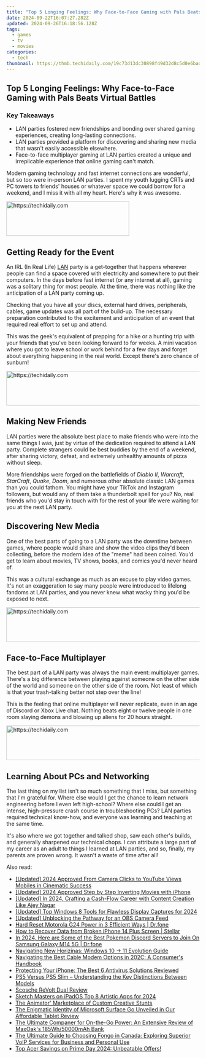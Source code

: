 ```yaml
---
title: "Top 5 Longing Feelings: Why Face-to-Face Gaming with Pals Beats Virtual Battles"
date: 2024-09-22T16:07:27.282Z
updated: 2024-09-26T16:18:56.128Z
tags:
  - games
  - tv
  - movies
categories:
  - tech
thumbnail: https://thmb.techidaily.com/19c73d13dc30898f49d32d8c5d0e6badbf2d50aea1c634709fd828dcee42d79c.jpg
---
```


## Top 5 Longing Feelings: Why Face-to-Face Gaming with Pals Beats Virtual Battles

### Key Takeaways

* LAN parties fostered new friendships and bonding over shared gaming experiences, creating long-lasting connections.
* LAN parties provided a platform for discovering and sharing new media that wasn't easily accessible elsewhere.
* Face-to-face multiplayer gaming at LAN parties created a unique and irreplicable experience that online gaming can't match.

 Modern gaming technology and fast internet connections are wonderful, but so too were in-person LAN parties. I spent my youth lugging CRTs and PC towers to friends' houses or whatever space we could borrow for a weekend, and I miss it with all my heart. Here's why it was awesome.

<!-- affiliate ads begin -->
<a href="https://bluettius.sjv.io/c/5597632/2139109/17108" target="_top" id="2139109">
  <img src="//a.impactradius-go.com/display-ad/17108-2139109" border="0" alt="https://techidaily.com" width="320" height="90"/>
</a>
<img height="0" width="0" src="https://bluettius.sjv.io/i/5597632/2139109/17108" style="position:absolute;visibility:hidden;" border="0" />
<!-- affiliate ads end -->

##  Getting Ready for the Event

 An IRL (In Real Life) [LAN](https://remote-screen-capture.techidaily.com/new-navigating-steam-with-your-switch-pro-device-for-2024/) party is a get-together that happens wherever people can find a space covered with electricity and somewhere to put their computers. In the days before fast internet (or any internet at all), gaming was a solitary thing for most people. At the time, there was nothing like the anticipation of a LAN party coming up.

 Checking that you have all your discs, external hard drives, peripherals, cables, game updates was all part of the build-up. The necessary preparation contributed to the excitement and anticipation of an event that required real effort to set up and attend.

 This was the geek's equivalent of prepping for a hike or a hunting trip with your friends that you've been looking forward to for weeks. A mini vacation where you got to leave school or work behind for a few days and forget about everything happening in the real world. Except there's zero chance of sunburn!

<!-- affiliate ads begin -->
<a href="https://aligracehair.sjv.io/c/5597632/2047351/19272" target="_top" id="2047351">
  <img src="//a.impactradius-go.com/display-ad/19272-2047351" border="0" alt="https://techidaily.com" width="728" height="90"/>
</a>
<img height="0" width="0" src="https://aligracehair.sjv.io/i/5597632/2047351/19272" style="position:absolute;visibility:hidden;" border="0" />
<!-- affiliate ads end -->

##  Making New Friends

 LAN parties were the absolute best place to make friends who were into the same things I was, just by virtue of the dedication required to attend a LAN party. Complete strangers could be best buddies by the end of a weekend, after sharing victory, defeat, and extremely unhealthy amounts of pizza without sleep.

 More friendships were forged on the battlefields of _Diablo II_, _Warcraft_, _StarCraft_, _Quake_, _Doom_, and numerous other absolute classic LAN games than you could fathom. You might have your TikTok and Instagram followers, but would any of them take a thunderbolt spell for you? No, real friends who you'd stay in touch with for the rest of your life were waiting for you at the next LAN party.

##  Discovering New Media

 One of the best parts of going to a LAN party was the downtime between games, where people would share and show the video clips they'd been collecting, before the modern idea of the "meme" had been coined. You'd get to learn about movies, TV shows, books, and comics you'd never heard of.

 This was a cultural exchange as much as an excuse to play video games. It's not an exaggeration to say many people were introduced to lifelong fandoms at LAN parties, and you never knew what wacky thing you'd be exposed to next.

<!-- affiliate ads begin -->
<a href="https://ephamedtechinc.pxf.io/c/5597632/2136616/26400" target="_top" id="2136616">
  <img src="//a.impactradius-go.com/display-ad/26400-2136616" border="0" alt="https://techidaily.com" width="728" height="90"/>
</a>
<img height="0" width="0" src="https://ephamedtechinc.pxf.io/i/5597632/2136616/26400" style="position:absolute;visibility:hidden;" border="0" />
<!-- affiliate ads end -->

##  Face-to-Face Multiplayer

 The best part of a LAN party was always the main event: multiplayer games. There's a big difference between playing against someone on the other side of the world and someone on the other side of the room. Not least of which is that your trash-talking better not step over the line!

 This is the feeling that online multiplayer will never replicate, even in an age of Discord or Xbox Live chat. Nothing beats eight or twelve people in one room slaying demons and blowing up aliens for 20 hours straight.

<!-- affiliate ads begin -->
<a href="https://appsumo.8odi.net/c/5597632/2049382/7443" target="_top" id="2049382">
  <img src="//a.impactradius-go.com/display-ad/7443-2049382" border="0" alt="https://techidaily.com" width="728" height="90"/>
</a>
<img height="0" width="0" src="https://appsumo.8odi.net/i/5597632/2049382/7443" style="position:absolute;visibility:hidden;" border="0" />
<!-- affiliate ads end -->

##  Learning About PCs and Networking

 The last thing on my list isn't so much something that I miss, but something that I'm grateful for. Where else would I get the chance to learn network engineering before I even left high-school? Where else could I get an intense, high-pressure crash course in troubleshooting PCs? LAN parties required technical know-how, and everyone was learning and teaching at the same time.

 It's also where we got together and talked shop, saw each other's builds, and generally sharpened our technical chops. I can attribute a large part of my career as an adult to things I learned at LAN parties, and so, finally, my parents are proven wrong. It wasn't a waste of time after all!

<ins class="adsbygoogle"
     style="display:block"
     data-ad-format="autorelaxed"
     data-ad-client="ca-pub-7571918770474297"
     data-ad-slot="1223367746"></ins>

<ins class="adsbygoogle"
     style="display:block"
     data-ad-client="ca-pub-7571918770474297"
     data-ad-slot="8358498916"
     data-ad-format="auto"
     data-full-width-responsive="true"></ins>

<span class="atpl-alsoreadstyle">Also read:</span>
<div><ul>
<li><a href="https://eaxpv-info.techidaily.com/updated-2024-approved-from-camera-clicks-to-youtube-views-mobiles-in-cinematic-success/"><u>[Updated] 2024 Approved From Camera Clicks to YouTube Views Mobiles in Cinematic Success</u></a></li>
<li><a href="https://article-tips.techidaily.com/updated-2024-approved-step-by-step-inverting-movies-with-iphone/"><u>[Updated] 2024 Approved Step by Step Inverting Movies with iPhone</u></a></li>
<li><a href="https://youtube-sure.techidaily.com/ed-in-2024-crafting-a-cash-flow-career-with-content-creation-like-ajey-nagar/"><u>[Updated] In 2024, Crafting a Cash-Flow Career with Content Creation Like Ajey Nagar</u></a></li>
<li><a href="https://visual-screen-recording.techidaily.com/updated-top-windows-8-tools-for-flawless-display-captures-for-2024/"><u>[Updated] Top Windows 8 Tools for Flawless Display Captures for 2024</u></a></li>
<li><a href="https://on-screen-recording.techidaily.com/updated-unblocking-the-pathway-for-an-obs-camera-feed/"><u>[Updated] Unblocking the Pathway for an OBS Camera Feed</u></a></li>
<li><a href="https://techidaily.com/hard-reset-motorola-g24-power-in-3-efficient-ways-drfone-by-drfone-reset-android-reset-android/"><u>Hard Reset Motorola G24 Power in 3 Efficient Ways | Dr.fone</u></a></li>
<li><a href="https://blog-min.techidaily.com/how-to-recover-data-from-broken-iphone-14-plus-screen-stellar-by-stellar-data-recovery-ios-iphone-data-recovery/"><u>How to Recover Data from Broken iPhone 14 Plus Screen | Stellar</u></a></li>
<li><a href="https://change-location.techidaily.com/in-2024-here-are-some-of-the-best-pokemon-discord-servers-to-join-on-samsung-galaxy-m14-5g-drfone-by-drfone-virtual-android/"><u>In 2024, Here are Some of the Best Pokemon Discord Servers to Join On Samsung Galaxy M14 5G | Dr.fone</u></a></li>
<li><a href="https://buynow-help.techidaily.com/navigating-new-horizinas-windows-10-)-11-evolution-guide/"><u>Navigating New Horizinas: Windows 10 -> 11 Evolution Guide</u></a></li>
<li><a href="https://buynow-help.techidaily.com/navigating-the-best-cable-modem-options-in-202c-a-consumers-handbook/"><u>Navigating the Best Cable Modem Options in 202C: A Consumer's Handbook</u></a></li>
<li><a href="https://buynow-help.techidaily.com/protecting-your-iphone-the-best-6-antivirus-solutions-reviewed/"><u>Protecting Your iPhone: The Best 6 Antivirus Solutions Reviewed</u></a></li>
<li><a href="https://buynow-help.techidaily.com/ps5-versus-ps5-slim-understanding-the-key-distinctions-between-models/"><u>PS5 Versus PS5 Slim – Understanding the Key Distinctions Between Models</u></a></li>
<li><a href="https://buynow-help.techidaily.com/scosche-revolt-dual-review/"><u>Scosche ReVolt Dual Review</u></a></li>
<li><a href="https://fox-boxes.techidaily.com/sketch-masters-on-ipados-top-8-artistic-apps-for-2024/"><u>Sketch Masters on iPadOS Top 8 Artistic Apps for 2024</u></a></li>
<li><a href="https://youtube-zero.techidaily.com/nimator-marketplace-of-custom-creative-stunts/"><u>The Animator' Marketplace of Custom Creative Stunts</u></a></li>
<li><a href="https://buynow-help.techidaily.com/the-enigmatic-identity-of-microsoft-surface-go-unveiled-in-our-affordable-tablet-review/"><u>The Enigmatic Identity of Microsoft Surface Go Unveiled in Our Affordable Tablet Review</u></a></li>
<li><a href="https://buynow-help.techidaily.com/the-ultimate-companer-for-on-the-go-power-an-extensive-review-of-maxoaks-185wh50000mah-bank/"><u>The Ultimate Companer for On-the-Go Power: An Extensive Review of MaxOak's 185Wh/50000mAh Bank</u></a></li>
<li><a href="https://buynow-help.techidaily.com/the-ultimate-guide-to-choosing-fongo-in-canada-exploring-superior-voip-services-for-business-and-personal-use/"><u>The Ultimate Guide to Choosing Fongo in Canada: Exploring Superior VoIP Services for Business and Personal Use</u></a></li>
<li><a href="https://buynow-help.techidaily.com/top-acer-savings-on-prime-day-2024-unbeatable-offers/"><u>Top Acer Savings on Prime Day 2024: Unbeatable Offers!</u></a></li>
</ul></div>

